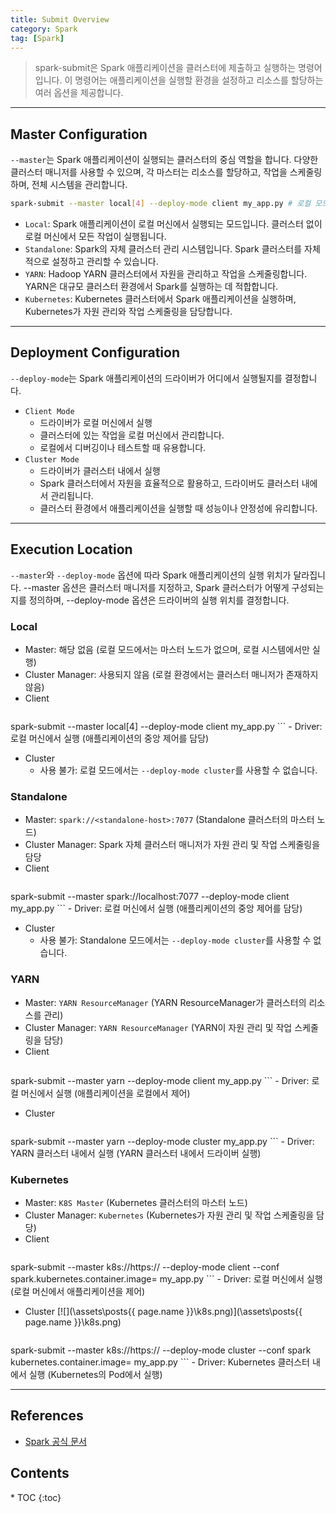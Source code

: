 ```yaml
---
title: Submit Overview
category: Spark
tag: [Spark]
---
```


> spark-submit은 Spark 애플리케이션을 클러스터에 제출하고 실행하는 명령어입니다. 이 명령어는 애플리케이션을 실행할 환경을 설정하고 리소스를 할당하는 여러 옵션을 제공합니다.

---

## Master Configuration
`--master`는 Spark 애플리케이션이 실행되는 클러스터의 중심 역할을 합니다. 다양한 클러스터 매니저를 사용할 수 있으며, 각 마스터는 리소스를 할당하고, 작업을 스케줄링하며, 전체 시스템을 관리합니다.

```bash
spark-submit --master local[4] --deploy-mode client my_app.py # 로컬 모드에서 4개의 스레드를 사용
```

- `Local`: Spark 애플리케이션이 로컬 머신에서 실행되는 모드입니다. 클러스터 없이 로컬 머신에서 모든 작업이 실행됩니다. 
- `Standalone`: Spark의 자체 클러스터 관리 시스템입니다. Spark 클러스터를 자체적으로 설정하고 관리할 수 있습니다.
- `YARN`: Hadoop YARN 클러스터에서 자원을 관리하고 작업을 스케줄링합니다. YARN은 대규모 클러스터 환경에서 Spark를 실행하는 데 적합합니다.
- `Kubernetes`: Kubernetes 클러스터에서 Spark 애플리케이션을 실행하며, Kubernetes가 자원 관리와 작업 스케줄링을 담당합니다.

---

## Deployment Configuration
`--deploy-mode`는 Spark 애플리케이션의 드라이버가 어디에서 실행될지를 결정합니다. 

- `Client Mode`
    - 드라이버가 로컬 머신에서 실행
    - 클러스터에 있는 작업을 로컬 머신에서 관리합니다.
    - 로컬에서 디버깅이나 테스트할 때 유용합니다.
- `Cluster Mode`
    - 드라이버가 클러스터 내에서 실행
    - Spark 클러스터에서 자원을 효율적으로 활용하고, 드라이버도 클러스터 내에서 관리됩니다.
    - 클러스터 환경에서 애플리케이션을 실행할 때 성능이나 안정성에 유리합니다.

---

## Execution Location
`--master`와 `--deploy-mode` 옵션에 따라 Spark 애플리케이션의 실행 위치가 달라집니다. --master 옵션은 클러스터 매니저를 지정하고, Spark 클러스터가 어떻게 구성되는지를 정의하며, --deploy-mode 옵션은 드라이버의 실행 위치를 결정합니다.

### Local
- Master: 해당 없음 (로컬 모드에서는 마스터 노드가 없으며, 로컬 시스템에서만 실행)
- Cluster Manager: 사용되지 않음 (로컬 환경에서는 클러스터 매니저가 존재하지 않음)
- Client
    ```bash
spark-submit --master local[4] --deploy-mode client my_app.py
    ```
    - Driver: 로컬 머신에서 실행 (애플리케이션의 중앙 제어를 담당)
- Cluster
    - 사용 불가: 로컬 모드에서는 `--deploy-mode cluster`를 사용할 수 없습니다.

### Standalone
- Master: `spark://<standalone-host>:7077` (Standalone 클러스터의 마스터 노드)
- Cluster Manager: Spark 자체 클러스터 매니저가 자원 관리 및 작업 스케줄링을 담당
- Client
    ```bash
spark-submit --master spark://localhost:7077 --deploy-mode client my_app.py
    ```
    - Driver: 로컬 머신에서 실행 (애플리케이션의 중앙 제어를 담당)
- Cluster
    - 사용 불가: Standalone 모드에서는 `--deploy-mode cluster`를 사용할 수 없습니다.

### YARN
- Master: `YARN ResourceManager` (YARN ResourceManager가 클러스터의 리소스를 관리)
- Cluster Manager: `YARN ResourceManager` (YARN이 자원 관리 및 작업 스케줄링을 담당)
- Client
    ```bash
spark-submit --master yarn --deploy-mode client my_app.py
    ```
    - Driver: 로컬 머신에서 실행 (애플리케이션을 로컬에서 제어)
- Cluster
    ```bash
spark-submit --master yarn --deploy-mode cluster my_app.py
    ```
    - Driver: YARN 클러스터 내에서 실행 (YARN 클러스터 내에서 드라이버 실행)

### Kubernetes
- Master: `K8S Master` (Kubernetes 클러스터의 마스터 노드)
- Cluster Manager: `Kubernetes` (Kubernetes가 자원 관리 및 작업 스케줄링을 담당)
- Client
    ```bash
spark-submit --master k8s://https://<k8s-master-url> --deploy-mode client --conf spark.kubernetes.container.image=<image-name> my_app.py
    ```
    - Driver: 로컬 머신에서 실행 (로컬 머신에서 애플리케이션을 제어)
- Cluster
[![](\assets\posts\{{ page.name }}\k8s.png)](\assets\posts\{{ page.name }}\k8s.png)
    ```bash
spark-submit --master k8s://https://<k8s-master-url> --deploy-mode cluster --conf spark kubernetes.container.image=<image-name> my_app.py
    ```
    - Driver: Kubernetes 클러스터 내에서 실행 (Kubernetes의 Pod에서 실행)

---

## References
- [Spark 공식 문서](https://spark.apache.org/docs/latest/)

<nav class="post-toc" markdown="1">
  <h2>Contents</h2>
* TOC
{:toc}
</nav>
